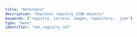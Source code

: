```yaml
---
title: "Reference"
description: "Explains registry JSON objects"
keywords: ["registry, service, images, repository,  json"]
type: "menu"
identifier: "smn_registry_ref"
---
```

